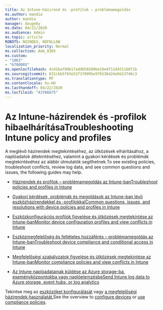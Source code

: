 ```yaml
---
title: Az Intune-házirend és -profilok – problémamegoldás
ms.author: mandia
author: mandia
manager: dougeby
ms.date: 04/21/2020
ms.audience: Admin
ms.topic: article
ROBOTS: NOINDEX, NOFOLLOW
localization_priority: Normal
ms.collection: Adm_O365
ms.custom:
- "1063"
- "6700005"
ms.openlocfilehash: 4c01baf99b17addb50209be19edf11d45116071b
ms.sourcegitcommit: 631cbb5f03e5371f0995e976536d24e9d13746c3
ms.translationtype: MT
ms.contentlocale: hu-HU
ms.lasthandoff: 04/22/2020
ms.locfileid: "43766675"
---
```

# <a name="troubleshooting-intune-policy-and-profiles"></a><span data-ttu-id="534a1-102">Az Intune-házirendek és -profilok hibaelhárítása</span><span class="sxs-lookup"><span data-stu-id="534a1-102">Troubleshooting Intune policy and profiles</span></span>

<span data-ttu-id="534a1-103">A meglévő házirendek megtekintéséhez, az ütközések elhárításához, a naplóadatok áttekintéséhez, valamint a gyakori kérdések és problémák megtekintéséhez az alábbi útmutatók segíthetnek.</span><span class="sxs-lookup"><span data-stu-id="534a1-103">To see existing policies, troubleshoot conflicts, review log data, and see common questions and issues, the following guides may help.</span></span>

- [<span data-ttu-id="534a1-104">Házirendek és profilok – problémamegoldás az Intune-ban</span><span class="sxs-lookup"><span data-stu-id="534a1-104">Troubleshoot policies and profiles in Intune</span></span>](https://docs.microsoft.com/intune/troubleshoot-policies-in-microsoft-intune)

- [<span data-ttu-id="534a1-105">Gyakori kérdések, problémák és megoldások az Intune-ban lévő eszközházirendekkel és -profilokkal</span><span class="sxs-lookup"><span data-stu-id="534a1-105">Common questions, issues, and resolutions with device policies and profiles in Intune</span></span>](https://docs.microsoft.com/intune/device-profile-troubleshoot)

- [<span data-ttu-id="534a1-106">Eszközkonfigurációs profilok figyelése és ütközések megtekintése az Intune-ban</span><span class="sxs-lookup"><span data-stu-id="534a1-106">Monitor device configuration profiles and view conflicts in Intune</span></span>](https://docs.microsoft.com/intune/device-profile-monitor)

- [<span data-ttu-id="534a1-107">Eszközmegfelelőség és feltételes hozzáférés – problémamegoldás az Intune-ban</span><span class="sxs-lookup"><span data-stu-id="534a1-107">Troubleshoot device compliance and conditional access in Intune</span></span>](https://docs.microsoft.com/intune/troubleshoot-conditional-access)

- [<span data-ttu-id="534a1-108">Megfelelőségi szabályzatok figyelése és ütközések megtekintése az Intune-ban</span><span class="sxs-lookup"><span data-stu-id="534a1-108">Monitor compliance policies and view conflicts in Intune</span></span>](https://docs.microsoft.com/intune/compliance-policy-monitor)

- [<span data-ttu-id="534a1-109">Az Intune naplóadatainak küldése az Azure storage-ba, eseményközpontokba vagy naplóelemzésbe</span><span class="sxs-lookup"><span data-stu-id="534a1-109">Send Intune log data to Azure storage, event hubs, or log analytics</span></span>](https://docs.microsoft.com/intune/review-logs-using-azure-monitor)

<span data-ttu-id="534a1-110">Tekintse meg az [eszközöket konfigurálását](https://docs.microsoft.com/intune/device-profiles) vagy [a megfelelőségi házirendek használatát.](https://docs.microsoft.com/intune/device-compliance-get-started)</span><span class="sxs-lookup"><span data-stu-id="534a1-110">See the overview to [configure devices](https://docs.microsoft.com/intune/device-profiles) or [use compliance policies](https://docs.microsoft.com/intune/device-compliance-get-started).</span></span>